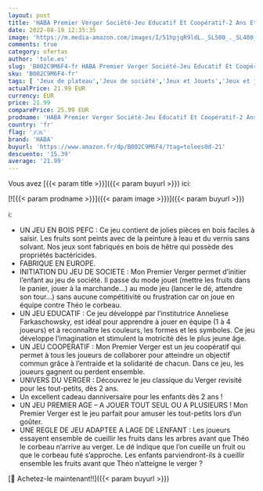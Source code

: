 ```yaml
---
layout: post
title: 'HABA Premier Verger Société-Jeu Educatif Et Coopératif-2 Ans Et Plus  3592  Multi  Taille Unique'
date: 2022-08-19 12:35:35
image: 'https://m.media-amazon.com/images/I/51hpjqR9ldL._SL500_._SL400_.jpg'
comments: true
category: ofertas
author: 'tole.es'
slug: 'B002C9M6F4-fr HABA Premier Verger Société-Jeu Educatif Et Coopératif-2...'
sku: 'B002C9M6F4-fr'
tags: [ 'Jeux de plateau','Jeux de société','Jeux et Jouets','Jeux et jouets','haba','🇫🇷', ]
actualPrice: 21.99 EUR
currency: EUR
price: 21.99
comparePrice: 25.99 EUR
prodname: 'HABA Premier Verger Société-Jeu Educatif Et Coopératif-2 Ans Et Plus  3592  Multi  Taille Unique'
country: 'fr'
flag: '🇫🇷'
brand: 'HABA'
buyurl: 'https://www.amazon.fr/dp/B002C9M6F4/?tag=tolees0d-21'
descuento: '15.39'
average: '21.99'
---
```


Vous avez [{{< param title >}}]({{< param buyurl >}}) ici:

[![{{< param prodname >}}]({{< param image >}})]({{< param buyurl >}})

ℹ️:

- UN JEU EN BOIS PEFC : Ce jeu contient de jolies pièces en bois faciles à saisir. Les fruits sont peints avec de la peinture à leau et du vernis sans solvant. Nos jeux sont fabriqués en bois de hêtre qui possède des propriétés bactéricides.
- FABRIQUE EN EUROPE.
- INITIATION DU JEU DE SOCIETE : Mon Premier Verger permet d’initier l’enfant au jeu de société. Il passe du mode jouet (mettre les fruits dans le panier, jouer à la marchande...) au mode jeu (lancer le dé, attendre son tour…) sans aucune compétitivité ou frustration car on joue en équipe contre Théo le corbeau.
- UN JEU EDUCATIF : Ce jeu développé par l’institutrice Anneliese Farkaschowsky, est idéal pour apprendre à jouer en équipe (1 à 4 joueurs) et à reconnaître les couleurs, les formes et les symboles. Ce jeu développe l’imagination et stimulent la motricité dès le plus jeune âge.
- UN JEU COOPERATIF : Mon Premier Verger est un jeu coopératif qui permet à tous les joueurs de collaborer pour atteindre un objectif commun grâce à l’entraide et la solidarité de chacun. Dans ce jeu, les joueurs gagnent ou perdent ensemble.
- UNIVERS DU VERGER : Découvrez le jeu classique du Verger revisité pour les tout-petits, dès 2 ans.
- Un excellent cadeau danniversaire pour les enfants dès 2 ans !
- UN JEU PREMIER AGE – A JOUER TOUT SEUL OU A PLUSIEURS ! Mon Premier Verger est le jeu parfait pour amuser les tout-petits lors d’un goûter.
- UNE REGLE DE JEU ADAPTEE A LAGE DE LENFANT : Les joueurs essayent ensemble de cueillir les fruits dans les arbres avant que Théo le corbeau n‘arrive au verger. Le dé indique que l’on cueille un fruit ou que le corbeau futé s’approche. Les enfants parviendront-ils à cueillir ensemble les fruits avant que Théo n’atteigne le verger ?

[🛒 Achetez-le maintenant!!]({{< param buyurl >}})
